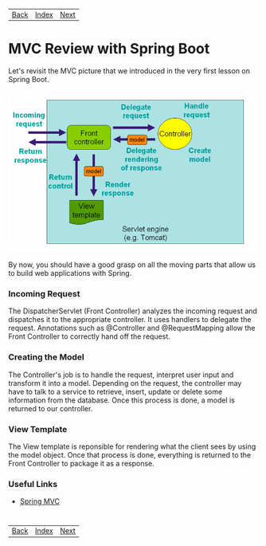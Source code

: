 <table width="100%">
    <tr>
        <td><a href="./009_Student_Roster_III.md">Back</a></td>
        <td><a href="../Index.md">Index</a></td>
        <td><a href="./011_DojoOverflow.md">Next</a></td>
    </tr>
</table>

#

#   MVC Review with Spring Boot
Let's revisit the MVC picture that we introduced in the very first lesson on Spring Boot.

<img src="./../../000_img/mvc-response-cycle%20(1).png">

By now, you should have a good grasp on all the moving parts that allow us to build web applications with Spring.

### __Incoming Request__
The DispatcherServlet (Front Controller) analyzes the incoming request and dispatches it to the appropriate controller. It uses handlers to delegate the request. Annotations such as @Controller and @RequestMapping allow the Front Controller to correctly hand off the request.

### __Creating the Model__
The Controller's job is to handle the request, interpret user input and transform it into a model. Depending on the request, the controller may have to talk to a service to retrieve, insert, update or delete some information from the database. Once this process is done, a model is returned to our controller.

### __View Template__
The View template is reponsible for rendering what the client sees by using the model object. Once that process is done, everything is returned to the Front Controller to package it as a response.

### __Useful Links__
*   [Spring MVC](https://docs.spring.io/spring/docs/current/spring-framework-reference/html/mvc.html)

#

[]()
<table width="100%">
    <tr>
        <td><a href="./009_Student_Roster_III.md">Back</a></td>
        <td><a href="../Index.md">Index</a></td>
        <td><a href="./011_DojoOverflow.md">Next</a></td>
    </tr>
</table>